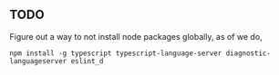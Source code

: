 TODO
----
Figure out a way to not install node packages globally, as of we do,
```
npm install -g typescript typescript-language-server diagnostic-languageserver eslint_d
```
